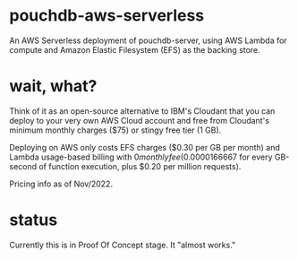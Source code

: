 # pouchdb-aws-serverless

An AWS Serverless deployment of pouchdb-server, using AWS Lambda for compute and Amazon Elastic Filesystem (EFS) as the backing store.

# wait, what?

Think of it as an open-source alternative to IBM's Cloudant that you can deploy to your very own AWS Cloud account and free from Cloudant's minimum monthly charges ($75) or stingy free tier (1 GB).

Deploying on AWS only costs EFS charges ($0.30 per GB per month) and Lambda usage-based billing with $0 monthly fee ($0.0000166667 for every GB-second of function execution, plus $0.20 per million requests).

Pricing info as of Nov/2022.

# status

Currently this is in Proof Of Concept stage. It "almost works."
